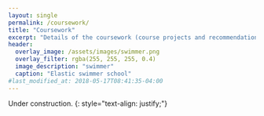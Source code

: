 ```yaml
---
layout: single
permalink: /coursework/
title: "Coursework"
excerpt: "Details of the coursework (course projects and recommendations) related to my research interests"
header:
  overlay_image: /assets/images/swimmer.png
  overlay_filter: rgba(255, 255, 255, 0.4)
  image_description: "swimmer"
  caption: "Elastic swimmer school"
#last_modified_at: 2018-05-17T08:41:35-04:00
---
```


Under construction.
{: style="text-align: justify;"}
